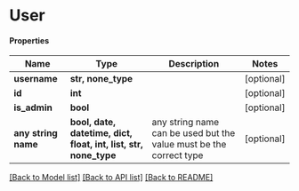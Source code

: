 # User

#### Properties
Name | Type | Description | Notes
------------ | ------------- | ------------- | -------------
**username** | **str, none_type** |  | [optional] 
**id** | **int** |  | [optional] 
**is_admin** | **bool** |  | [optional] 
**any string name** | **bool, date, datetime, dict, float, int, list, str, none_type** | any string name can be used but the value must be the correct type | [optional]

[[Back to Model list]](../README.md#documentation-for-models) [[Back to API list]](../README.md#documentation-for-api-endpoints) [[Back to README]](../README.md)

